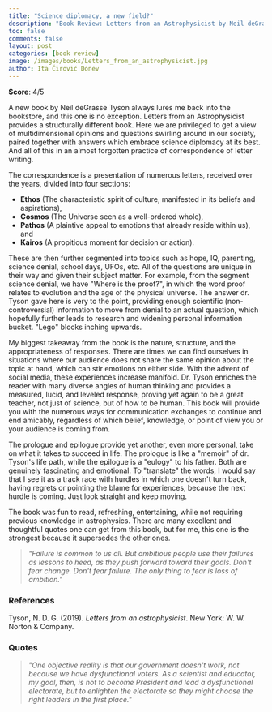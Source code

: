 ```yaml
---
title: "Science diplomacy, a new field?"
description: "Book Review: Letters from an Astrophysicist by Neil deGrasse Tyson"
toc: false
comments: false
layout: post
categories: [book review]
image: /images/books/Letters_from_an_astrophysicist.jpg
author: Ita Ćirović Donev
---
```


**Score**: 4/5

A new book by Neil deGrasse Tyson always lures me back into the bookstore, and this one is no exception. Letters from an Astrophysicist provides a structurally different book. Here we are privileged to get a view of multidimensional opinions and questions swirling around in our society, paired together with answers which embrace science diplomacy at its best. And all of this in an almost forgotten practice of correspondence of letter writing.

The correspondence is a presentation of numerous letters, received over the years, divided into four sections: 
- **Ethos** (The characteristic spirit of culture, manifested in its beliefs and aspirations),
- **Cosmos** (The Universe seen as a well-ordered whole),
- **Pathos** (A plaintive appeal to emotions that already reside within us), and
- **Kairos** (A propitious moment for decision or action).

These are then further segmented into topics such as hope, IQ, parenting, science denial, school days, UFOs, etc. All of the questions are unique in their way and given their subject matter. For example, from the segment science denial, we have "Where is the proof?", in which the word proof relates to evolution and the age of the physical universe. The answer dr. Tyson gave here is very to the point, providing enough scientific (non-controversial) information to move from denial to an actual question, which hopefully further leads to research and widening personal information bucket. "Lego" blocks inching upwards.

My biggest takeaway from the book is the nature, structure, and the appropriateness of responses. There are times we can find ourselves in situations where our audience does not share the same opinion about the topic at hand, which can stir emotions on either side. With the advent of social media, these experiences increase manifold. Dr. Tyson enriches the reader with many diverse angles of human thinking and provides a measured, lucid, and leveled response, proving yet again to be a great teacher, not just of science, but of how to be human. This book will provide you with the numerous ways for communication exchanges to continue and end amicably, regardless of which belief, knowledge, or point of view you or your audience is coming from.

The prologue and epilogue provide yet another, even more personal, take on what it takes to succeed in life. The prologue is like a "memoir" of dr. Tyson's life path, while the epilogue is a "eulogy" to his father. Both are genuinely fascinating and emotional. To "translate" the words, I would say that I see it as a track race with hurdles in which one doesn't turn back, having regrets or pointing the blame for experiences, because the next hurdle is coming. Just look straight and keep moving.

The book was fun to read, refreshing, entertaining, while not requiring previous knowledge in astrophysics. There are many excellent and thoughtful quotes one can get from this book, but for me, this one is the strongest because it supersedes the other ones.

> *"Failure is common to us all. But ambitious people use their failures as lessons to heed, as they push forward toward their goals. Don't fear change. Don't fear failure. The only thing to fear is loss of ambition."*

### References
Tyson, N. D. G. (2019). *Letters from an astrophysicist*. New York: W. W. Norton & Company.  

### Quotes
> *"One objective reality is that our government doesn't work, not because we have dysfunctional voters. As a scientist and educator, my goal, then, is not to become President and lead a dysfunctional electorate, but to enlighten the electorate so they might choose the right leaders in the first place."*